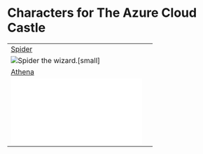 
# Characters for The Azure Cloud Castle

|||
|--|--|
|[Spider](/characters/azure-cloud-castle/azure-cloud-wizard.md)|
![Spider the wizard.[small]](/static/images/characters/azure-cloud-castle/azure-cloud-wizard.md.jpg)|
|[Athena](/characters/azure-cloud-castle/huntress.md)|
![Athena the huntress.[small]](/static/images/characters/azure-cloud-castle/huntress.md)|